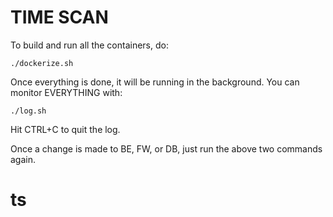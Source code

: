# TIME SCAN

To build and run all the containers, do:

    ./dockerize.sh

Once everything is done, it will be running in the background.
You can monitor EVERYTHING with:

    ./log.sh

Hit CTRL+C to quit the log.

Once a change is made to BE, FW, or DB, just run the above two commands again.
# ts
